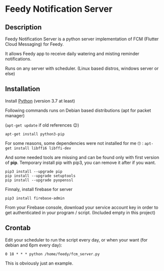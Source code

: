 # Feedy Notification Server

## Description

Feedy Notification Server is a python server implementation of FCM (Flutter Cloud Messaging) for Feedy.

It allows Feedy app to receive daily watering and misting reminder notifications.

Runs on any server with scheduler. (Linux based distros, windows server or else)

## Installation

Install [Python](https://www.python.org/downloads/source/) (version 3.7 at least)

Following commands runs on Debian based distributions (apt for packet manager)

(`apt-get update` if old references 😉)

`apt-get install python3-pip`

For some reasons, some dependencies were not installed for me 🙄 : `apt-get install libffi6 libffi-dev`

And some needed tools are missing and can be found only with first version of **pip**. Temporary install pip with pip3, you can remove it after if you want.

```
pip3 install --upgrade pip
pip install --upgrade setuptools
pip install --upgrade pyopenssl
```

Finnaly, install firebase for server

`pip3 install firebase-admin`

From your Firebase console, download your service account key in order to get authenticated in your program / script.
(Included empty in this project)

## Crontab

Edit your scheduler to run the script every day, or when your want (for debian and 6pm every day):

`0 18 * * * python /home/feedy/fcm_server.py`

This is obviously just an example.
